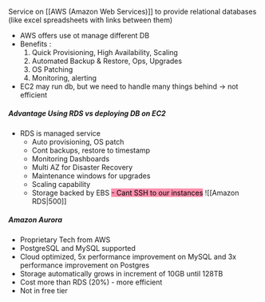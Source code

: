 Service on [[AWS (Amazon Web Services)]] to provide relational databases (like excel spreadsheets with links between them)
- AWS offers use ot manage different DB
- Benefits : 
	1. Quick Provisioning, High Availability, Scaling
	2. Automated Backup & Restore, Ops, Upgrades
	3. OS Patching
	4. Monitoring, alerting
- EC2 may run db, but we need to handle many things behind -> not efficient

##### Advantage Using RDS vs deploying DB on EC2
- RDS is managed service
	- Auto provisioning, OS patch
	- Cont backups, restore to timestamp
	- Monitoring Dashboards
	- Multi AZ for Disaster Recovery
	- Maintenance windows for upgrades
	- Scaling capability
	- Storage backed by EBS
<mark style="background: #FF5582A6;">- Cant SSH to our instances</mark>
![[Amazon RDS|500]]

##### Amazon Aurora
- Proprietary Tech from AWS
- PostgreSQL and MySQL supported
- Cloud optimized, 5x performance improvement on MySQL and 3x performance improvement on Postgres
- Storage automatically grows in increment of 10GB until 128TB
- Cost more than RDS (20%) - more efficient
- Not in free tier